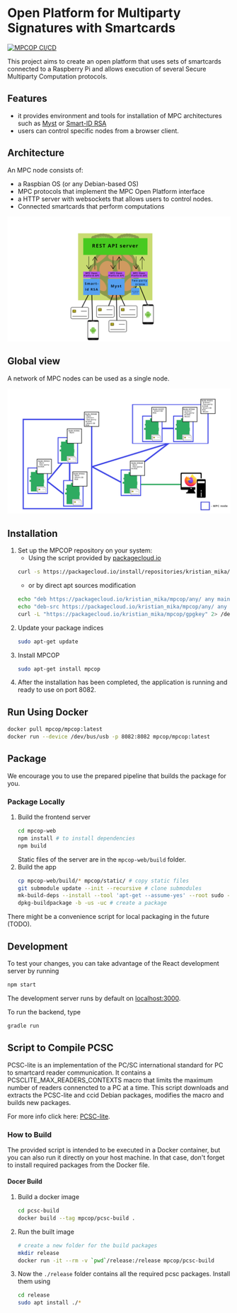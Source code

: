 # Open Platform for Multiparty Signatures with Smartcards
[![MPCOP CI/CD](https://github.com/KristianMika/MPC-Open-Platform/actions/workflows/mpcop.yaml/badge.svg)](https://github.com/KristianMika/MPC-Open-Platform/actions/workflows/mpcop.yaml)

This project aims to create an open platform that uses sets of smartcards connected to a Raspberry Pi and allows execution of several Secure Multiparty Computation protocols. 

## Features

* it provides environment and tools for installation of MPC architectures such as [Myst](https://backdoortolerance.org/) or [Smart-ID RSA](https://research.cyber.ee/~peeter/research/esorics2017.pdf)
* users can control specific nodes from a browser client.

## Architecture 

An MPC node consists of:
* a Raspbian OS (or any Debian-based OS)
* MPC protocols that implement the MPC Open Platform interface
* a HTTP server with websockets that allows users to control nodes.
* Connected smartcards that perform computations

<div style="text-align:center">

![MPC Open Platform architecture](.github/images/MPCNodeScheme.png)

</div>

## Global view
A network of MPC nodes can be used as a single node.

<div style="text-align:center">

![Network of MPC nodes](.github/images/MPCOPNetwork.png)

</div>

## Installation

1. Set up the MPCOP repository on your system:
    - Using the script provided by [packagecloud.io](https://packagecloud.io/)
    ```bash
    curl -s https://packagecloud.io/install/repositories/kristian_mika/mpcop/script.deb.sh | sudo bash
    ```
    - or by direct apt sources modification
    ```bash
    echo "deb https://packagecloud.io/kristian_mika/mpcop/any/ any main" | sudo tee --append /etc/apt/sources.list.d/kristian_mika_mpcop.list
    echo "deb-src https://packagecloud.io/kristian_mika/mpcop/any/ any main" | sudo tee --append /etc/apt/sources.list.d/kristian_mika_mpcop.list
    curl -L "https://packagecloud.io/kristian_mika/mpcop/gpgkey" 2> /dev/null | sudo apt-key add -
    ```
2. Update your package indices
    ```bash
    sudo apt-get update
    ```
3. Install MPCOP
    ```bash
    sudo apt-get install mpcop
    ```
4. After the installation has been completed, the application is running and ready to use on port 8082.

## Run Using Docker

```bash
docker pull mpcop/mpcop:latest
docker run --device /dev/bus/usb -p 8082:8082 mpcop/mpcop:latest
```
## Package

We encourage you to use the prepared pipeline that builds the package for you.

### Package Locally

1. Build the frontend server
    ```bash
    cd mpcop-web
    npm install # to install dependencies
    npm build
    ```
    Static files of the server are in the `mpcop-web/build` folder.
2. Build the app
    ```bash
    cp mpcop-web/build/* mpcop/static/ # copy static files
    git submodule update --init --recursive # clone submodules
    mk-build-deps --install --tool 'apt-get --assume-yes' --root sudo --remove # install build dependencies
    dpkg-buildpackage -b -us -uc # create a package
    ```

There might be a convenience script for local packaging in the future (TODO).

## Development

To test your changes, you can take advantage of the React development server by running
```bash
npm start
```
The development server runs by default on [localhost:3000](localhost:3000).

To run the backend, type
```bash
gradle run
``` 


## Script to Compile PCSC

PCSC-lite is an implementation of the PC/SC international standard for PC to smartcard reader communication. It contains a PCSCLITE_MAX_READERS_CONTEXTS macro that limits the maximum number of readers connencted to a PC at a time. This script downloads and extracts the PCSC-lite and ccid Debian packages, modifies the macro and builds new packages.

For more info click here: [PCSC-lite](https://pcsclite.apdu.fr/).

### How to Build

The provided script is intended to be executed in a Docker container, but you can also run it directly on your host machine. In that case, don't forget to install required packages from the Docker file.


#### Docer Build

1. Build a docker image
    ```bash
    cd pcsc-build
    docker build --tag mpcop/pcsc-build .
    ```

2. Run the built image
    ```bash
    # create a new folder for the build packages
    mkdir release
    docker run -it --rm -v `pwd`/release:/release mpcop/pcsc-build
    ```

3. Now the `./release` folder contains all the required pcsc packages. Install them using
    ```bash
    cd release
    sudo apt install ./*
    ```
